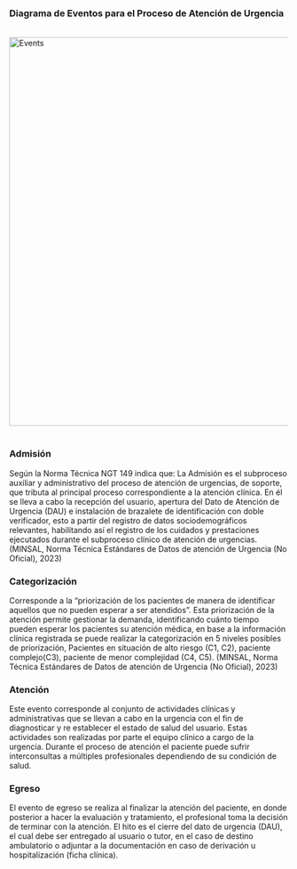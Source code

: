 ### Diagrama de Eventos para el Proceso de Atención de Urgencia

<br/>
<div style="display: flex; justify-content: center; align-items: center;">
  <img src="events.png" alt="Events" style="width: 700px"/>
</div>
<br/>

### Admisión

Según la Norma Técnica NGT 149 indica que: La Admisión es el subproceso auxiliar y administrativo del proceso de atención de urgencias, de soporte, que tributa al principal proceso correspondiente a la atención clínica. En él se lleva a cabo la recepción del usuario, apertura del Dato de Atención de Urgencia (DAU) e instalación de brazalete de identificación con doble verificador, esto a partir del registro de datos sociodemográficos relevantes, habilitando así el registro de los cuidados y prestaciones ejecutados durante el subproceso clínico de atención de urgencias. (MINSAL, Norma Técnica Estándares de Datos de atención de Urgencia (No Oficial), 2023)

### Categorización

Corresponde a la “priorización de los pacientes de manera de identificar aquellos que no pueden esperar a ser atendidos”. Esta priorización de la atención permite gestionar la demanda, identificando cuánto tiempo pueden esperar los pacientes su atención médica, en base a la información clínica registrada se puede realizar la categorización en 5 niveles posibles de priorización, Pacientes en situación de alto riesgo (C1, C2), paciente complejo(C3), paciente de menor complejidad (C4, C5). (MINSAL, Norma Técnica Estándares de Datos de atención de Urgencia (No Oficial), 2023)

### Atención

Este evento corresponde al conjunto de actividades clínicas y administrativas que se llevan a cabo en la urgencia con el fin de diagnosticar y re establecer el estado de salud del usuario. Estas actividades son realizadas por parte el equipo clínico a cargo de la urgencia. Durante el proceso de atención el paciente puede sufrir interconsultas a múltiples profesionales dependiendo de su condición de salud.

### Egreso

El evento de egreso se realiza al finalizar la atención del paciente, en donde posterior a hacer la evaluación y tratamiento, el profesional toma la decisión de terminar con la atención. El hito es el cierre del dato de urgencia (DAU), el cual debe ser entregado al usuario o tutor, en el caso de destino ambulatorio o adjuntar a la documentación en caso de derivación u hospitalización (ficha clínica).
